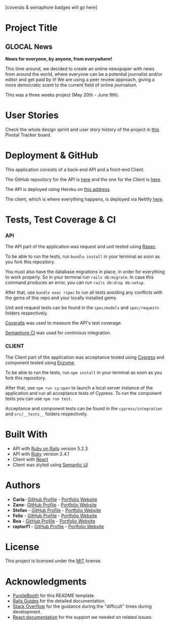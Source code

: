[coverals & semaphore badges will go here]

# Project Title

## **GLOCAL News**
**News for everyone, by anyone, from everywhere!**

This time around, we decided to create an online newspaper with news from around the world, where everyone can be a potential journalist and/or editor and get paid by it! We are using a peer review approach, giving a more democratic scent to the current field of online journalism.

This was a three weeks project (May 20th - June 9th).

# User Stories

Check the whole design sprint and user story history of the project in [this](https://www.pivotaltracker.com/n/projects/2349666) Pivotal Tracker board.

# Deployment & GitHub

This application consists of a back-end API and a front-end Client.

The GitHub repository for the API is [here](https://github.com/CraftAcademy/Glocal_news-API) and the one for the Client is [here](https://github.com/CraftAcademy/Glocal_news-Client).

The API is deployed using Heroku on [this address]().

The client, which is where everything happens, is deployed via Netlify [here]().

# Tests, Test Coverage & CI

### API
The API part of the application was request and unit tested using [Rspec](https://rspec.info/).

To be able to run the tests, run `bundle install` in your terminal as soon as you fork this repository.

You must also have the database migrations in place, in order for everything to work properly. So in your terminal run `rails db:migrate`. In case this command produces an error, you can run `rails db:drop db:setup`.

After that, use `bundle exec rspec` to run all tests avoiding any conflicts with the gems of this repo and your locally installed gems.

Unit and request tests can be found in the `spec/models` and `spec/requests` folders respectively.

[Coveralls](https://coveralls.io/) was used to measure the API's test coverage.

[Semaphore CI](https://semaphoreci.com/) was used for continious integration.

### CLIENT
The Client part of the application was acceptance tested using [Cypress](https://www.cypress.io/) and component tested using [Enzyme](https://github.com/airbnb/enzyme).

To be able to run the tests, run `npm install` in your terminal as soon as you fork this repository.

After that, use `npm run cy:open` to launch a local server instance of the application and run all acceptance tests of Cypress. To run the component tests you can use `npm run test`.

Acceptance and component tests can be found in the `cypress/integration` and `src/__tests__` folders respectively.

# Built With

* API with [Ruby on Rails](https://rubyonrails.org/) version 5.2.3
* API with [Ruby](https://www.ruby-lang.org/en/) version 2.4.1
* Client with [React](https://reactjs.org/)
* Client was styled using [Semantic UI](https://react.semantic-ui.com/)

# Authors

* **Carla**- [GitHub Profile](https://github.com/Carrosen) - [Portfolio Website](https://portfolio-carla-rosen.netlify.com/)
* **Zane**- [GitHub Profile](https://github.com/zanenkn) - [Portfolio Website](https://zanenkn.netlify.com/)
* **Stefan** - [GitHub Profile](https://github.com/stefankarlberg) - [Portfolio Website](https://mystifying-einstein-390384.netlify.com/)
* **Felix** - [GitHub Profile](https://github.com/leiter007) - [Portfolio Website](https://felix-react-portfolio.netlify.com/)
* **Boa** - [GitHub Profile](https://github.com/SnailCoder1) - [Portfolio Website](https://boamatule.netlify.com/)
* **raptorf1** - [GitHub Profile](https://github.com/raptorf1) - [Portfolio Website](https://gtomaras-portfolio.netlify.com/)

# License

This project is licensed under the [MIT](https://opensource.org/licenses/MIT) license.

# Acknowledgments

* [PurpleBooth](https://github.com/PurpleBooth) for this README template.
* [Rails Guides](https://guides.rubyonrails.org/index.html) for the detailed documentation.
* [Stack Overflow](https://stackoverflow.com/) for the guidance during the "difficult" times during development.
* [React documentation](https://reactjs.org/docs/getting-started.html) for the support we needed on related issues.
